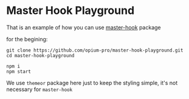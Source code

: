 # Master Hook Playground

 That is an example of how you can use [master-hook](https://github.com/opium-pro/master-hook) package

for the begining:
 ```
 git clone https://github.com/opium-pro/master-hook-playground.git
 cd master-hook-playground
 
 npm i
 npm start
 ```

 We use `themeor` package here just to keep the styling simple, it's not necessary for `master-hook`